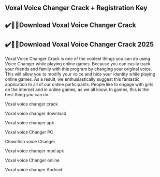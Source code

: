 ## Voxal Voice Changer Crack + Registration Key 


## ✔️🚀🎉Download Voxal Voice Changer Crack 

## ✔️🚀🎉Download Voxal Voice Changer Crack 2025


Voxal Voice Changer Crack is one of the coolest things you can do using Voice Changer while playing online games. Because you can easily track your friends and family with this program by changing your original voice. This will allow you to modify your voice and hide your identity while playing online games. As a result, we enthusiastically suggest this fantastic application to all of our online participants. People like to engage with girls on the internet and in online games, as we all know. In games, this is the best thing you can do.



Voxal voice changer crack

Voxal voice changer download

Voxal voice changer apk

Voxal voice Changer PC

Clownfish voice Changer

Voxal voice changer mod apk

Voxal voice Changer online

Voxal voice changer Android
